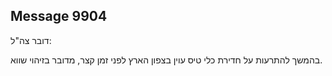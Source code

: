 ## Message 9904

דובר צה"ל:

בהמשך להתרעות על חדירת כלי טיס עוין בצפון הארץ לפני זמן קצר, מדובר בזיהוי שווא.

